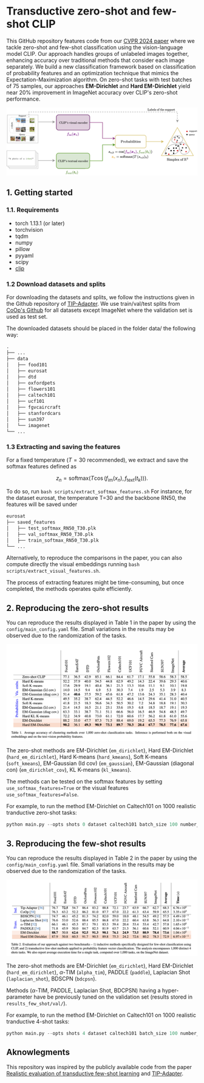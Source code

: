 # Transductive zero-shot and few-shot CLIP

This GitHub repository features code from our [CVPR 2024 paper](https://hal.science/hal-04534868v1/document) where we tackle zero-shot and few-shot classification using the vision-language model CLIP. Our approach handles groups of unlabeled images together, enhancing accuracy over traditional methods that consider each image separately. We build a new classification framework based on classification of probability features and an optimization technique that mimics the Expectation-Maximization algorithm. On zero-shot tasks with test batches of 75 samples, our approaches **EM-Dirichlet** and **Hard EM-Dirichlet** yield near 20% improvement in ImageNet accuracy over CLIP's zero-shot performance. 

<img src="figures/framework.png" scale=0.8/>

## 1. Getting started

### 1.1. Requirements

- torch 1.13.1 (or later)
- torchvision 
- tqdm
- numpy
- pillow
- pyyaml
- scipy
- [clip](https://github.com/openai/CLIP)


### 1.2 Download datasets and splits
For downloading the datasets and splits, we follow the instructions given in the Github repository of [TIP-Adapter](https://github.com/gaopengcuhk/Tip-Adapter). We use train/val/test splits from [CoOp's Github](https://github.com/KaiyangZhou/CoOp) for all datasets except ImageNet where the validation set is used as test set.

The downloaded datasets should be placed in the folder data/ the following way:

    .
    ├── ...
    ├── data           
    │   ├── food101       
    │   ├── eurosat       
    │   ├── dtd       
    │   ├── oxfordpets       
    │   ├── flowers101     
    │   ├── caltech101      
    │   ├── ucf101       
    │   ├── fgvcaircraft                
    │   ├── stanfordcars      
    │   ├── sun397        
    │   └── imagenet               
    └── ...

### 1.3 Extracting and saving the features
For a fixed temperature ($T=30$ recommended), we extract and save the softmax features defined as
```math 
z_n = \text{softmax}(T \cos(f_{\text{im}}(x_n), f_{\text{text}}(t_k) )).
```
To do so, run ```bash scripts/extract_softmax_features.sh```
For instance, for the dataset eurosat, the temperature T=30 and the backbone RN50, the features will be saved under

    eurosat
    ├── saved_features                    
    │   ├── test_softmax_RN50_T30.plk
    │   ├── val_softmax_RN50_T30.plk           
    │   ├── train_softmax_RN50_T30.plk           
    └── ...

Alternatively, to reproduce the comparisons in the paper, you can also compute directly the visual embeddings running ```bash scripts/extract_visual_features.sh```.

The process of extracting features might be time-consuming, but once completed, the methods operates quite efficiently.

## 2. Reproducing the zero-shot results

You can reproduce the results displayed in Table 1 in the paper by using the ```config/main_config.yaml``` file. Small variations in the results may be observed due to the randomization of the tasks.

<img src="figures/table_1.png" scale=0.8/>

The zero-shot methods are EM-Dirichlet (```em_dirichlet```), Hard EM-Dirichlet (```hard_em_dirichlet```), Hard K-means (```hard_kmeans```), Soft K-means (```soft_kmeans```), EM-Gaussian (Id cov) (```em_gaussian```), EM-Gaussian (diagonal con) (```em_dirichlet_cov```), KL K-means (```kl_kmeans```). 

The methods can be tested on the softmax features by setting ```use_softmax_features=True``` or the visual features ```use_softmax_features=False```.

For example, to run the method EM-Dirichlet on Caltech101 on 1000 realistic tranductive zero-shot tasks: 
```python
python main.py --opts shots 0 dataset caltech101 batch_size 100 number_tasks 1000 use_softmax_feature True
```

## 3. Reproducing the few-shot results

You can reproduce the results displayed in Table 2 in the paper by using the ```config/main_config.yaml``` file. Small variations in the results may be observed due to the randomization of the tasks.

<img src="figures/table_2.png" scale=0.8/>

The zero-shot methods are EM-Dirichlet (```em_dirichlet```), Hard EM-Dirichlet (```hard_em_dirichlet```), $\alpha$-TIM (```alpha_tim```), PADDLE (```paddle```), Laplacian Shot (```laplacian_shot```), BDSCPN (```bdcpsn```).

Methods ($\alpha$-TIM, PADDLE, Laplacian Shot, BDCPSN) having a hyper-parameter have be previously tuned on the validation set (results stored in ``results_few_shot/val/``).

For example, to run the method EM-Dirichlet on Caltech101 on 1000 realistic tranductive 4-shot tasks: 
```python
python main.py --opts shots 4 dataset caltech101 batch_size 100 number_tasks 1000 use_softmax_feature True
```

## Aknowlegments
This repository was inspired by the publicly available code from the paper [Realistic evaluation of transductive few-shot learning](https://github.com/oveilleux/Realistic_Transductive_Few_Shot) and [TIP-Adapter](https://github.com/gaopengcuhk/Tip-Adapter).





